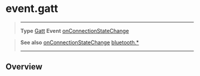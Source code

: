 # event.gatt

> --------------------- ------------------------------------------------------------------------------------------
> __Type__              [Gatt](/plugin/bluetooth/type/Gatt/index.md)
> __Event__             [onConnectionStateChange](/plugin/bluetooth/type/Gatt/event/onConnectionStateChange/index.md)


> __See also__          [onConnectionStateChange](/plugin/bluetooth/type/Gatt/event/onConnectionStateChange/index.md)
>						[bluetooth.*](/plugin/bluetooth/index.md)
> --------------------- ------------------------------------------------------------------------------------------

## Overview